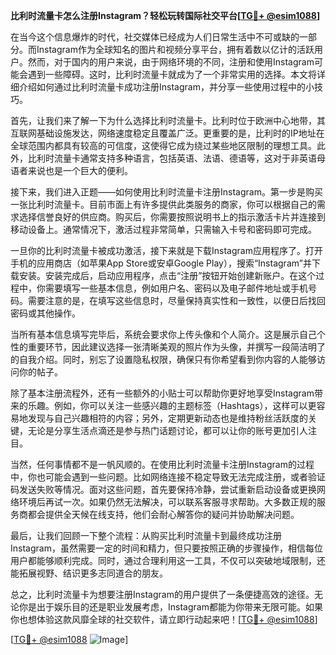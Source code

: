 **比利时流量卡怎么注册Instagram？轻松玩转国际社交平台[[TG💪+ @esim1088](https://t.me/s/esim1088)]**

在当今这个信息爆炸的时代，社交媒体已经成为人们日常生活中不可或缺的一部分。而Instagram作为全球知名的图片和视频分享平台，拥有着数以亿计的活跃用户。然而，对于国内的用户来说，由于网络环境的不同，注册和使用Instagram可能会遇到一些障碍。这时，比利时流量卡就成为了一个非常实用的选择。本文将详细介绍如何通过比利时流量卡成功注册Instagram，并分享一些使用过程中的小技巧。

首先，让我们来了解一下为什么选择比利时流量卡。比利时位于欧洲中心地带，其互联网基础设施发达，网络速度稳定且覆盖广泛。更重要的是，比利时的IP地址在全球范围内都具有较高的可信度，这使得它成为绕过某些地区限制的理想工具。此外，比利时流量卡通常支持多种语言，包括英语、法语、德语等，这对于非英语母语者来说也是一个巨大的便利。

接下来，我们进入正题——如何使用比利时流量卡注册Instagram。第一步是购买一张比利时流量卡。目前市面上有许多提供此类服务的商家，你可以根据自己的需求选择信誉良好的供应商。购买后，你需要按照说明书上的指示激活卡片并连接到移动设备上。通常情况下，激活过程非常简单，只需输入卡号和密码即可完成。

一旦你的比利时流量卡被成功激活，接下来就是下载Instagram应用程序了。打开手机的应用商店（如苹果App Store或安卓Google Play），搜索“Instagram”并下载安装。安装完成后，启动应用程序，点击“注册”按钮开始创建新账户。在这个过程中，你需要填写一些基本信息，例如用户名、密码以及电子邮件地址或手机号码。需要注意的是，在填写这些信息时，尽量保持真实性和一致性，以便日后找回密码或其他操作。

当所有基本信息填写完毕后，系统会要求你上传头像和个人简介。这是展示自己个性的重要环节，因此建议选择一张清晰美观的照片作为头像，并撰写一段简洁明了的自我介绍。同时，别忘了设置隐私权限，确保只有你希望看到你内容的人能够访问你的帖子。

除了基本注册流程外，还有一些额外的小贴士可以帮助你更好地享受Instagram带来的乐趣。例如，你可以关注一些感兴趣的主题标签（Hashtags），这样可以更容易地发现与自己兴趣相符的内容；另外，定期更新动态也是维持粉丝活跃度的关键，无论是分享生活点滴还是参与热门话题讨论，都可以让你的账号更加引人注目。

当然，任何事情都不是一帆风顺的。在使用比利时流量卡注册Instagram的过程中，你也可能会遇到一些问题。比如网络连接不稳定导致无法完成注册，或者验证码发送失败等情况。面对这些问题，首先要保持冷静，尝试重新启动设备或更换网络环境后再试一次。如果仍然无法解决，可以联系客服寻求帮助。大多数正规的服务商都会提供全天候在线支持，他们会耐心解答你的疑问并协助解决问题。

最后，让我们回顾一下整个流程：从购买比利时流量卡到最终成功注册Instagram，虽然需要一定的时间和精力，但只要按照正确的步骤操作，相信每位用户都能够顺利完成。同时，通过合理利用这一工具，不仅可以突破地域限制，还能拓展视野、结识更多志同道合的朋友。

总之，比利时流量卡为想要注册Instagram的用户提供了一条便捷高效的途径。无论你是出于娱乐目的还是职业发展考虑，Instagram都能为你带来无限可能。如果你也想体验这款风靡全球的社交软件，请立即行动起来吧！[[TG💪+ @esim1088](https://t.me/s/esim1088)]

[[TG💪+ @esim1088](https://t.me/s/esim1088) ![Image](https://i.postimg.cc/4NQfJmqS/Snipaste-2025-05-13-00-14-12.png)]